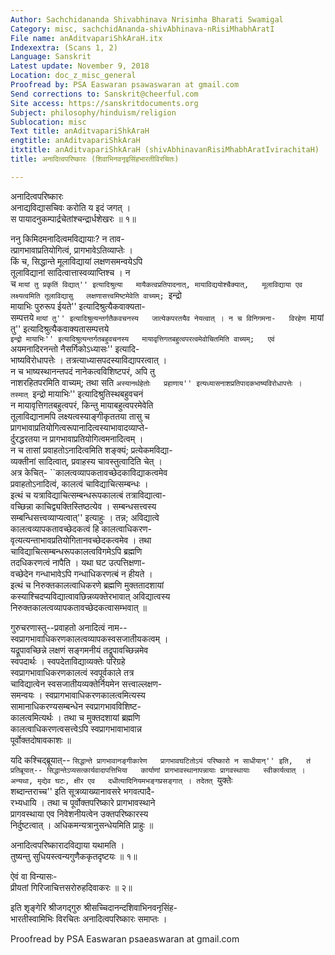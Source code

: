 ```yaml
---
Author: Sachchidananda Shivabhinava Nrisimha Bharati Swamigal
Category: misc, sachchidAnanda-shivAbhinava-nRisiMhabhAratI
File name: anAditvapariShkAraH.itx
Indexextra: (Scans 1, 2)
Language: Sanskrit
Latest update: November 9, 2018
Location: doc_z_misc_general
Proofread by: PSA Easwaran psawaswaran at gmail.com
Send corrections to: Sanskrit@cheerful.com
Site access: https://sanskritdocuments.org
Subject: philosophy/hinduism/religion
Sublocation: misc
Text title: anAditvapariShkAraH
engtitle: anAditvapariShkAraH
itxtitle: anAditvapariShkAraH (shivAbhinavanRisiMhabhAratIvirachitaH)
title: अनादित्वपरिष्कारः (शिवाभिनवनृइसिंहभारतीविरचितः)

---
```

  
 अनादित्वपरिष्कारः   
अनाद्यविद्यासचिवः करोति य इदं जगत् ।  
स पायादनुकम्पार्द्रचेतांश्चन्द्रार्धशेखरः ॥ १॥  
  
ननु किमिदमनादित्वमविद्यायाः? न ताव-  
त्प्रागभावाप्रतियोगित्वं, प्रागभावेऽतिव्याप्तेः ।  
किं च, सिद्धान्ते मूलाविद्यायां लक्षणसमन्वयेऽपि  
तूलाविद्यानां सादित्वात्तास्वव्याप्तिश्च । न  
च ``मायां तु प्रकृतिं विद्यात्'' इत्यादिश्रुत्या  
मायैकत्वप्रतिपादनात्, मायाविद्ययोश्चैक्यात्,  
मूलाविद्याया एव लक्ष्यत्वमिति तूलाविद्यासु  
लक्षणासत्त्वमिष्टमेवेति वाच्यम्; ``इन्द्रो  
मायाभिः पुरुरूप ईयते'' इत्यादिश्रुत्यैकवाक्यता-  
सम्पत्तये ``मायां तु'' इत्यादिश्रुत्यन्तर्गतैकवचनस्य  
जात्येकपरतयैव नेयत्वात् । न च विनिगमना-  
विरहेण ``मायां तु'' इत्यादिश्रुत्यैकवाक्यतासम्पत्तये  
``इन्द्रो मायाभिः'' इत्यादिश्रुत्यन्तर्गतबहुवचनस्य  
मायावृत्तिगतबहुत्वपरत्वमेवोचितमिति वाच्यम्;  
एवं ``अयमनादिरनन्तो नैसर्गिकोऽध्यासः'' इत्यादि-  
भाष्यविरोधापत्तेः । तत्रत्याध्यासपदस्याविद्यापरत्वात् ।  
न च भाष्यस्थानन्तपदं नानेकत्वविशिष्टपरं, अपि तु  
नाशरहितपरमिति वाच्यम्; तथा सति ``अस्यानर्थहेतोः  
प्रहाणाय'' इत्यध्यासनाशप्रतिपादकभाष्यविरोधापत्तेः ।  
तस्मात् ``इन्द्रो मायाभिः'' इत्यादिश्रुतिस्थबहुवचनं  
न मायावृत्तिगतबहुत्वपरं, किन्तु मायाबहुत्वपरमेवेति  
तूलाविद्यानामपि लक्ष्यत्वस्याङ्गीकृततया तासु च  
प्रागभावाप्रतियोगित्वरूपानादित्वस्याभावादव्याप्ते-  
र्दुरद्धरतया न प्रागभावाप्रतियोगित्वमनादित्वम् ।  
न च तासां प्रवाहतोऽनादित्वमिति शङ्क्यं; प्रत्येकमविद्या-  
व्यक्तीनां सादित्वात्, प्रवाहस्य चावस्तुत्वादिति चेत् ।  
अत्र केचित्- ``कालत्वव्यापकतावच्छेदकाविद्याकत्वमेव  
प्रवाहतोऽनादित्वं, कालत्वं चाविद्याचित्सम्बन्धः ।  
इत्थं च यत्राविद्याचित्सम्बन्धरूपकालत्बं तत्राविद्यात्वा-  
वच्छिन्ना काचिद्व्यक्तिस्तिष्ठत्येव । सम्बन्धसत्त्वस्य  
सम्बन्धिसत्त्वव्याप्यत्वात्'' इत्याहुः । तन्न; अविद्यात्वे  
कालत्वव्यापकतावच्छेदकत्वं हि कालत्वाधिकरण-  
वृत्यत्यन्ताभावप्रतियोगितानवच्छेदकत्वमेव । तथा  
चाविद्याचित्सम्बन्धरूपकालत्वविगमेऽपि ब्रह्मणि  
तदधिकरणत्वं नापैति । यथा घट उत्पत्तिक्षणा-  
वच्छेदेन गन्धाभावेऽपि गन्धाधिकरणत्बं न हीयते ।  
इत्थं च निरुक्तकालत्वाधिकरणे ब्रह्मणि मुक्ततादशायां  
कस्याश्चिदप्यविद्यात्वावछिन्नव्यक्तेरभावात् अविद्यात्वस्य  
निरुक्तकालत्वव्यापकतावच्छेदकत्वासम्भवात् ॥  
  
गुरुचरणास्तु--प्रवाहतो अनादित्वं नाम--  
स्वप्रागभावाधिकरणकालत्वव्यापकस्वसजातीयकत्वम् ।  
यद्रूपावच्छिन्ने लक्षणं सङ्गमनीयं तद्रूपावच्छिन्नमेव  
स्वपदार्थः । स्वपदेताविद्याव्यक्तेः परिग्रहे  
स्वप्रागभावाधिकरणकालत्वं स्वपूर्वकाले तत्र  
चाविद्यात्वेन स्वसजातीयव्यक्तेर्नियमेन सत्त्वाल्लक्षण-  
समन्वयः । स्वप्रागभावाधिकरणकालत्वमित्यस्य  
सामानाधिकरण्यसम्बन्धेन स्वप्रागभावविशिष्ट-  
कालत्वमित्यर्थः । तथा च मुक्तदशायां ब्रह्मणि  
कालत्वाधिकरणत्वसत्त्वेऽपि स्वप्रागभावाभावान्न  
पूर्वोक्तदोषावकाशः ॥  
  
यदि कश्चिद्ब्रूयात्-- ``सिद्धान्ते प्रागभावानङ्गीकारेण  
प्रागभावघटितोऽयं परिष्कारो न साधीयान्'' इति,  
तं प्रतिब्रूयात्-- सिद्धान्तेऽप्यसत्कार्यवादापत्तिभिया  
कार्याणां प्रागभावस्थानापन्नायाः प्रागवस्थायाः  
स्वीकार्यत्वात् । अन्यथा, मृद्येव घटः, क्षीर एव  
दधीत्यादिनियमभङ्गप्रसङ्गात् । तदेतत् ``युक्तेः  
शब्दान्तराच्च'' इति सूत्रव्याख्यानावसरे भगवत्पादै-  
रभ्यधायि । तथा च पूर्वोक्तपरिष्कारे प्रागभावस्थाने  
प्रागवस्थाया एव निवेशनीयत्वेन उक्तपरिष्कारस्य  
निर्दुष्टत्वात् । अधिकमन्यत्रानुसन्धेयमिति प्राहुः ॥  
  
अनादित्वपरिष्कारादविद्याया यथामति ।  
तुष्यन्तु सुधियस्त्वन्यगुणैककृतदृष्टयः ॥ १॥  
  
ऐवं वा विन्यासः-  
प्रीयतां गिरिजाचित्तसरोरुहदिवाकरः ॥ २॥  
  
इति शृङ्गेरि श्रीजगद्गुरु श्रीसच्चिदानन्दशिवाभिनवनृसिंह-  
भारतीस्वामिभिः विरचितः अनादित्वपरिष्कारः समाप्तः ।  
  
  
Proofread by PSA Easwaran psaeaswaran at gmail.com  
  
